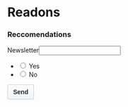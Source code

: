<html>
     <head>
<style>
      btn-sm {
    padding: 3px 10px;
    font-size: 12px;
    line-height: 20px;
}
.btn-blue {
    color: #fff;
    background-color: #0361cc;
    background-image: linear-gradient(-180deg, #0679fc 0%, #0361cc 90%);
}
.btn {
    color: #24292e;
    background-color: #eff3f6;
    background-image: linear-gradient(-180deg, #fafbfc 0%, #eff3f6 90%);
}
.btn {
    position: relative;
    display: inline-block;
    padding: 6px 12px;
    font-size: 14px;
    font-weight: 600;
    line-height: 20px;
    white-space: nowrap;
    vertical-align: middle;
    cursor: pointer;
    user-select: none;
    background-repeat: repeat-x;
    background-position: -1px -1px;
    background-size: 110% 110%;
    border: 1px solid rgba(27,31,35,.2);
    border-radius: .25em;
    appearance: none;
}
      </style>
           </head>
      <body>
<H1>Readons</H1>

<H3>Reccomendations</H3>
Newsletter<input type="text"/>
<ul class="list-style-none pl-1">
      <li>
        <label class="text-normal">
          <input type="radio" name="helpfulness-option" value="yes" required="">
          Yes 
        </label>
      </li>
      <li>
        <label class="text-normal">
          <input type="radio" name="helpfulness-option" value="no" required="">
          No
        </label>
      </li>
    </ul>
<button type="submit" class="btn btn-blue btn-sm">
      Send
    </button>
    </body>
</html>
